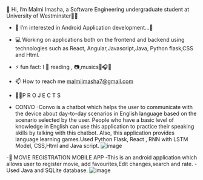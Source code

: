 👋 Hi, I’m Malmi Imasha, a Software Engineering undergraduate student at University of Westminster👩‍🎓
    
- 🧡 I’m interested in Android Application development...📱
- 💻 Working on applications both on the frontend and backend using technologies such as React, Angular,Javascript,Java, Python flask,CSS and Html.
- ⚡ fun fact: I 🧡 reading , 📷,musics🎼🎧🎻
- 📫 How to reach me malmiimasha7@gmail.com 



- 👩‍💻P R O J E C T S
- CONVO
-Convo is a chatbot which helps the user to communicate with the device about day-to-day scenarios in English language based on the scenario selected by the user. People who have  a basic level of knowledge in English can use this application to practice their speaking skills by talking with this chatbot. Also, this application provides language learning games.Used Python Flask, React , RNN with LSTM Model, CSS,Html and Java script.
![image](https://user-images.githubusercontent.com/66506881/120939970-57cbc480-c738-11eb-8bed-f088be98ff02.png)





-📱  MOVIE REGISTRATION MOBILE APP
-This is an android application which allows user to register movie, add favourites,Edit changes,search and rate. 
-Used Java and SQLite database.
![image](https://user-images.githubusercontent.com/66506881/120940242-eab92e80-c739-11eb-93d5-61bbb049cb74.png)





 

